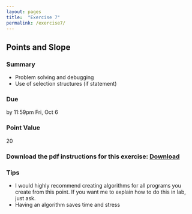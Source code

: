 ```yaml
---
layout: pages
title:  "Exercise 7"
permalink: /exercise7/
---
```


## Points and Slope  

### Summary

- Problem solving and debugging
- Use of selection structures (if statement)

### Due
by 11:59pm Fri, Oct 6

### Point Value
20

### Download the pdf instructions for this exercise: [Download](https://rawgit.com/jeungsook/cs135/master/exercises/pdf/CS%20135%20Fall%202017%20Exercise%20%237.pdf)

### Tips
- I would highly recommend creating algorithms for all programs you create from this point. If you want me to explain how to do this in lab, just ask.
- Having an algorithm saves time and stress
